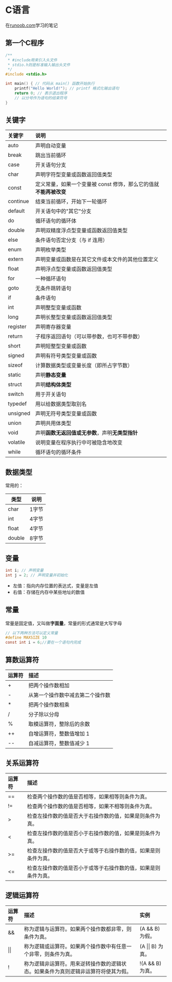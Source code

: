 # C语言

在[runoob.com](https://www.runoob.com/cprogramming/c-tutorial.html)学习的笔记

## 第一个C程序

```c
/**
 * #include用来引入头文件
 * stdio.h则是标准输入输出头文件
 */
#include <stdio.h>

int main() { // 代码从 main() 函数开始执行
    printf("Hello World!"); // printf 格式化输出语句
    return 0; // 表示退出程序
    // 以分号作为语句的结束符号
}
```

## 关键字

| 关键字   | 说明                                                         |
| :------- | :----------------------------------------------------------- |
| auto     | 声明自动变量                                                 |
| break    | 跳出当前循环                                                 |
| case     | 开关语句分支                                                 |
| char     | 声明字符型变量或函数返回值类型                               |
| const    | 定义常量，如果一个变量被 const 修饰，那么它的值就**不能再被改变** |
| continue | 结束当前循环，开始下一轮循环                                 |
| default  | 开关语句中的"其它"分支                                       |
| do       | 循环语句的循环体                                             |
| double   | 声明双精度浮点型变量或函数返回值类型                         |
| else     | 条件语句否定分支（与 if 连用）                               |
| enum     | 声明枚举类型                                                 |
| extern   | 声明变量或函数是在其它文件或本文件的其他位置定义             |
| float    | 声明浮点型变量或函数返回值类型                               |
| for      | 一种循环语句                                                 |
| goto     | 无条件跳转语句                                               |
| if       | 条件语句                                                     |
| int      | 声明整型变量或函数                                           |
| long     | 声明长整型变量或函数返回值类型                               |
| register | 声明寄存器变量                                               |
| return   | 子程序返回语句（可以带参数，也可不带参数）                   |
| short    | 声明短整型变量或函数                                         |
| signed   | 声明有符号类型变量或函数                                     |
| sizeof   | 计算数据类型或变量长度（即所占字节数）                       |
| static   | 声明**静态变量**                                             |
| struct   | 声明**结构体类型**                                           |
| switch   | 用于开关语句                                                 |
| typedef  | 用以给数据类型取别名                                         |
| unsigned | 声明无符号类型变量或函数                                     |
| union    | 声明共用体类型                                               |
| void     | 声明**函数无返回值或无参数**，声明**无类型指针**             |
| volatile | 说明变量在程序执行中可被隐含地改变                           |
| while    | 循环语句的循环条件                                           |

## 数据类型

常用的：

| 类型   | 说明  |
| ------ | ----- |
| char   | 1字节 |
| int    | 4字节 |
| float  | 4字节 |
| double | 8字节 |

## 变量

```c
int i; // 声明变量
int j = 2; // 声明变量并初始化
```

- 左值：指向内存位置的表达式，变量是左值
- 右值：存储在内存中某些地址的数值

## 常量

常量是固定值，又叫做**字面量**，常量的形式通常是大写字母

```c
// 以下两种方法可以定义常量
#define MAXSIZE 10
const int i = 6;//要在一个语句内完成
```

## 算数运算符

| 运算符 | 描述                             |
| :----- | :------------------------------- |
| +      | 把两个操作数相加                 |
| -      | 从第一个操作数中减去第二个操作数 |
| *      | 把两个操作数相乘                 |
| /      | 分子除以分母                     |
| %      | 取模运算符，整除后的余数         |
| ++     | 自增运算符，整数值增加 1         |
| --     | 自减运算符，整数值减少 1         |

## 关系运算符

| 运算符 | 描述                                                         |
| :----- | :----------------------------------------------------------- |
| ==     | 检查两个操作数的值是否相等，如果相等则条件为真。             |
| !=     | 检查两个操作数的值是否相等，如果不相等则条件为真。           |
| >      | 检查左操作数的值是否大于右操作数的值，如果是则条件为真。     |
| <      | 检查左操作数的值是否小于右操作数的值，如果是则条件为真。     |
| >=     | 检查左操作数的值是否大于或等于右操作数的值，如果是则条件为真。 |
| <=     | 检查左操作数的值是否小于或等于右操作数的值，如果是则条件为真。 |

## 逻辑运算符

| 运算符 | 描述                                                         | 实例              |
| :----- | :----------------------------------------------------------- | :---------------- |
| &&     | 称为逻辑与运算符。如果两个操作数都非零，则条件为真。         | (A && B) 为假。   |
| \|\|   | 称为逻辑或运算符。如果两个操作数中有任意一个非零，则条件为真。 | (A \|\| B) 为真。 |
| !      | 称为逻辑非运算符。用来逆转操作数的逻辑状态。如果条件为真则逻辑非运算符将使其为假。 | !(A && B) 为真。  |
